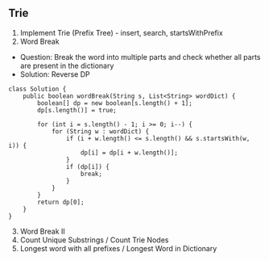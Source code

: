 ## Trie
1. Implement Trie (Prefix Tree) - insert, search, startsWithPrefix 
2. Word Break 
- Question: Break the word into multiple parts and check whether all parts are present in the dictionary
- Solution: Reverse DP
```
class Solution {
    public boolean wordBreak(String s, List<String> wordDict) {
        boolean[] dp = new boolean[s.length() + 1];
        dp[s.length()] = true;

        for (int i = s.length() - 1; i >= 0; i--) {
            for (String w : wordDict) {
                if (i + w.length() <= s.length() && s.startsWith(w, i)) {
                    dp[i] = dp[i + w.length()];
                }
                if (dp[i]) {
                    break;
                }
            }
        }
        return dp[0];
    }
}
```
3. Word Break II 
4. Count Unique Substrings / Count Trie Nodes 
5. Longest word with all prefixes / Longest Word in Dictionary 
